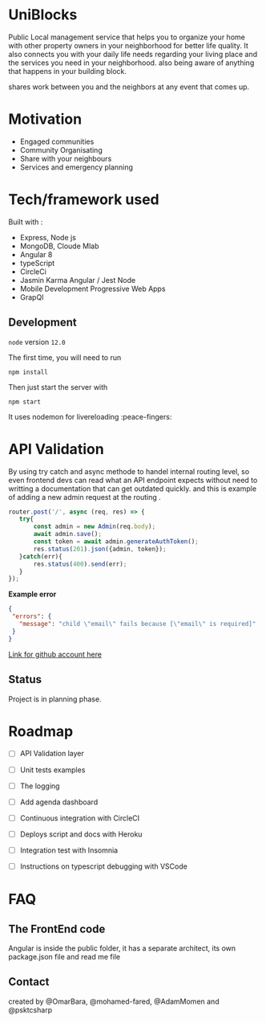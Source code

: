 # UniBlocks 

Public Local management service that helps you to organize your home with other property owners in your neighborhood for better life quality.
It also connects you with your daily life needs regarding your living place and the services you need in your neighborhood.
also being aware of anything that happens in your building block.

shares work between you and the neighbors at any event that comes up.

# Motivation

- Engaged communities
- Community Organisating
- Share with your neighbours
- Services and emergency planning


# Tech/framework used

 Built with :
- Express, Node js 
- MongoDB, Cloude Mlab
- Angular 8
- typeScript
- CircleCi
- Jasmin Karma Angular / Jest Node
- Mobile Development Progressive Web Apps
- GrapQl




## Development

`node` version `12.0`


The first time, you will need to run

```
npm install
```

Then just start the server with 

```
npm start
```
It uses nodemon for livereloading :peace-fingers:

# API Validation
 
 By using try catch and async methode to handel internal routing level, so even frontend devs can read what an API endpoint expects without need to writting a documentation that can get outdated quickly.
 and this is example of adding a new admin request at the routing .

 ```js
 router.post('/', async (req, res) => {
    try{
        const admin = new Admin(req.body);
        await admin.save();
        const token = await admin.generateAuthToken();
        res.status(201).json({admin, token});
    }catch(err){
        res.status(400).send(err);
    }
});
 ```

 **Example error**

 ```json
 {
  "errors": {
    "message": "child \"email\" fails because [\"email\" is required]"
  }
 } 
 ```

[Link for github account here](https://github.com/n0tw0rking) 
## Status
Project is in planning phase.

# Roadmap
- [ ] API Validation layer 
- [ ] Unit tests examples
- [ ] The logging 
- [ ] Add agenda dashboard
- [ ] Continuous integration with CircleCI 
- [ ] Deploys script and docs with Heroku
- [ ] Integration test with Insomnia  
- [ ] Instructions on typescript debugging with VSCode


# FAQ 

 ## The FrontEnd code
   Angular is inside the public folder, it has a separate architect, its own package.json file and read me file  
   
## Contact
created by @OmarBara, @mohamed-fared, @AdamMomen and @psktcsharp